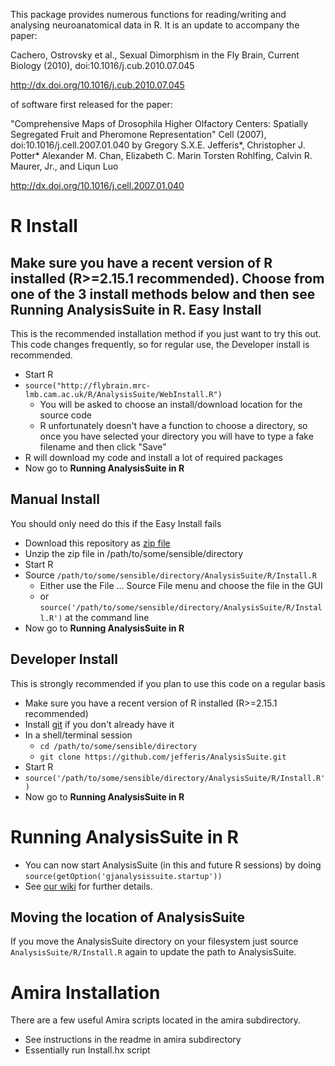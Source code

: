 This package provides numerous functions for reading/writing and analysing neuroanatomical data in R.  It is an update to accompany the paper:

Cachero, Ostrovsky et al., Sexual Dimorphism in the Fly Brain, Current Biology (2010), doi:10.1016/j.cub.2010.07.045

http://dx.doi.org/10.1016/j.cub.2010.07.045

of software first released for the paper:

"Comprehensive Maps of Drosophila Higher Olfactory Centers: 
Spatially Segregated Fruit and Pheromone Representation"
Cell (2007), doi:10.1016/j.cell.2007.01.040
by Gregory S.X.E. Jefferis*, Christopher J. Potter*
Alexander M. Chan, Elizabeth C. Marin
Torsten Rohlfing, Calvin R. Maurer, Jr., and Liqun Luo

http://dx.doi.org/10.1016/j.cell.2007.01.040

R Install
=========
Make sure you have a recent version of R installed (R>=2.15.1 recommended). Choose from one of the 3 install
methods below and then see **Running AnalysisSuite in R**.
Easy Install
------------
This is the recommended installation method if you just want to try this out. 
This code changes frequently, so for regular use, the Developer install is recommended. 
  * Start R
  * `source("http://flybrain.mrc-lmb.cam.ac.uk/R/AnalysisSuite/WebInstall.R")`
    * You will be asked to choose an install/download location for the source code
    * R unfortunately doesn't have a function to choose a directory, so once you have
      selected your directory you will have to type a fake filename and then click "Save"
  * R will download my code and install a lot of required packages
  * Now go to **Running AnalysisSuite in R**

Manual Install
--------------
You should only need do this if the Easy Install fails
  * Download this repository as [zip file](https://github.com/jefferis/AnalysisSuite/zipball/master)
  * Unzip the zip file in /path/to/some/sensible/directory
  * Start R
  * Source `/path/to/some/sensible/directory/AnalysisSuite/R/Install.R`
    * Either use the File ... Source File menu and choose the file in the GUI
    * or `source('/path/to/some/sensible/directory/AnalysisSuite/R/Install.R')` at the command line
  * Now go to **Running AnalysisSuite in R**
  
Developer Install
-----------------
This is strongly recommended if you plan to use this code on a regular basis

  * Make sure you have a recent version of R installed (R>=2.15.1 recommended)
  * Install [git](http://git-scm.com/) if you don't already have it
  * In a shell/terminal session
    * `cd /path/to/some/sensible/directory`
    * `git clone https://github.com/jefferis/AnalysisSuite.git`
  * Start R
  * `source('/path/to/some/sensible/directory/AnalysisSuite/R/Install.R')`
  * Now go to **Running AnalysisSuite in R**

Running AnalysisSuite in R
==========================
  * You can now start AnalysisSuite (in this and future R sessions) by doing 
     `source(getOption('gjanalysissuite.startup'))`
  * See [our wiki](http://flybrain.mrc-lmb.cam.ac.uk/dokuwiki/doku.php?id=warping_manual:start) for further details.

Moving the location of AnalysisSuite
-----------------------------------
If you move the AnalysisSuite directory on your filesystem just source `AnalysisSuite/R/Install.R` again to update
the path to AnalysisSuite.


Amira Installation
==================
There are a few useful Amira scripts located in the amira subdirectory.
  * See instructions in the readme in amira subdirectory
  * Essentially run Install.hx script
